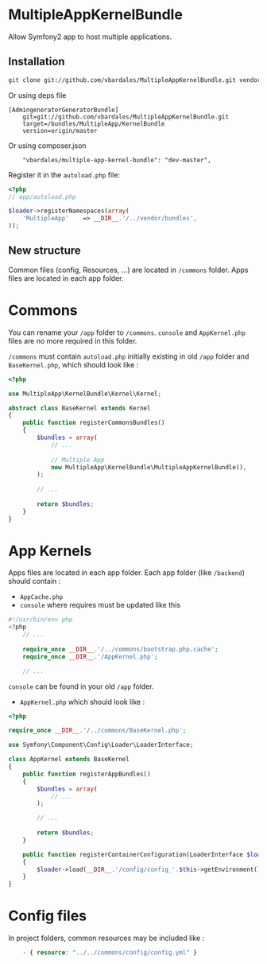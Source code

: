 MultipleAppKernelBundle
=======================

Allow Symfony2 app to host multiple applications.

## Installation

``` bash
git clone git://github.com/vbardales/MultipleAppKernelBundle.git vendor/bundles/MultipleApp/KernelBundle
```

Or using deps file

```
[AdmingeneratorGeneratorBundle]
    git=git://github.com/vbardales/MultipleAppKernelBundle.git
    target=/bundles/MultipleApp/KernelBundle
    version=origin/master
```

Or using composer.json

```
    "vbardales/multiple-app-kernel-bundle": "dev-master",
```

Register it in the `autoload.php` file:

``` php
<?php
// app/autoload.php

$loader->registerNamespaces(array(
    'MultipleApp'    => __DIR__.'/../vendor/bundles',
));
```

## New structure

Common files (config, Resources, ...) are located in `/commons` folder. Apps files are located in each app folder.

# Commons

You can rename your `/app` folder to `/commons`. `console` and `AppKernel.php` files are no more required in this folder.

`/commons` must contain `autoload.php` initially existing in old `/app` folder and `BaseKernel.php`, which should look like :

``` php
<?php

use MultipleApp\KernelBundle\Kernel\Kernel;

abstract class BaseKernel extends Kernel
{
    public function registerCommonsBundles()
    {
        $bundles = array(
            // ...
            
            // Multiple App
            new MultipleApp\KernelBundle\MultipleAppKernelBundle(),
        );
        
        // ...
        
        return $bundles;
    }
}
```

# App Kernels

Apps files are located in each app folder. Each app folder (like `/backend`) should contain :
- `AppCache.php`
- `console` where requires must be updated like this

``` php
#!/usr/bin/env php
<?php
    // ...
    
    require_once __DIR__.'/../commons/bootstrap.php.cache';
    require_once __DIR__.'/AppKernel.php';

    // ...
```

`console` can be found in your old `/app` folder.

- `AppKernel.php` which should look like :

``` php
<?php

require_once __DIR__.'/../commons/BaseKernel.php';

use Symfony\Component\Config\Loader\LoaderInterface;

class AppKernel extends BaseKernel
{
    public function registerAppBundles()
    {
        $bundles = array(
            // ...
        );

        // ...
        
        return $bundles;
    }

    public function registerContainerConfiguration(LoaderInterface $loader)
    {
        $loader->load(__DIR__.'/config/config_'.$this->getEnvironment().'.yml');
    }
}

```

# Config files

In project folders, common resources may be included like :
      
``` php
    - { resource: "../../commons/config/config.yml" }
```

